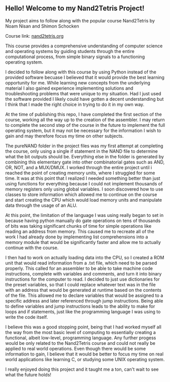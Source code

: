 ## Hello! Welcome to my Nand2Tetris Project!

My project aims to follow along with the popular course Nand2Tetris by Noam Nisan and Shimon Schocken

Course link: [nand2tetris.org](https://www.nand2tetris.org)

This course provides a comprehensive understanding of computer science and operating systems by guiding students through the entire computational process, from simple binary signals to a functioning operating system. 

I decided to follow along with this course by using Python instead of the provided software becuase I believed that it would provide the best learning opportunity for me. While learning new concepts from the underlying material I also gained experience implementing solutions and troubleshooting problems that were unique to my situation. Had I just used the software provided I likely could have gotten a decent understanding but I think that I made the right choice in trying to do it in my own way. 

At the time of publishing this repo, I have completed the first section of the course, working all the way up to the creation of the assembler. I may return to complete the second step of the course in the future to implement the full operating system, but it may not be necessary for the information I wish to gain and may therefore focus my time on other subjects.  

The pureNAND folder in the project files was my first attempt at completing the course, only using a single if statement in the NAND file to determine what the bit outputs should be. Everything else in the folder is generated by combining this elementary gate into other combinatorial gates such as AND, OR, NOT, and a MUX/DMUX. I worked through the entire project until i reached the point of creating memory units, where I struggled for some time. It was at this point that I realized I needed something better than just using functions for everything because I could not implement thousands of memory registers only using global variables. I soon discovered how to use classes to store information which allowed me to continue on the course and start creating the CPU which would load memory units and manipulate data through the usage of an ALU.  

At this point, the limitation of the language I was using really began to set in because having python manually do gate operations on tens of thousands of bits was taking significant chunks of time for simple operations like reading an address from memory. This caused me to recreate all of the work I had already done by implementing list comprehensions into a memory module that would be significantly faster and allow me to actually continue with the course. 

I then had to work on actually loading data into the CPU, so I created a ROM unit that would read information from a .txt file, which need to be parsed properly. This called for an assembler to be able to take machine code instructions, complete with variables and comments, and turn it into binary instructions for the computer to read. I decided to just use dictionaries for the preset variables, so that I could replace whatever text was in the file with an address that would be generated at runtime based on the contents of the file. This allowed me to declare variables that would be assigned to a specific address and later referenced through jump instructions. Being able to define variables and jump instructions leads to the ability to make for loops and if statements, just like the programming language I was using to write the code itself. 

I believe this was a good stopping point, being that I had worked myself all the way from the most basic level of computing to essentially creating a functional, albeit low-level, programming language. Any further progess would be only related to the Nand2Tetris course and could not really be applied to real world operations. Even though there would be some information to gain, I believe that it would be better to focus my time on real world applications like learning C, or studying some UNIX operating system. 

I really enjoyed doing this project and it taught me a ton, can't wait to see what the future holds! 
